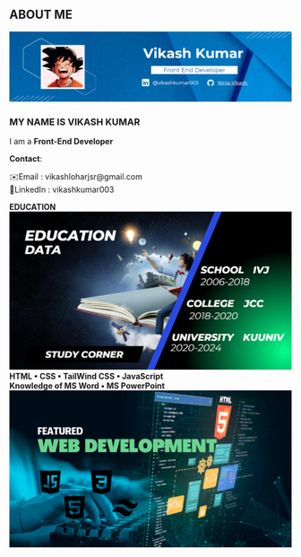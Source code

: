 ## ABOUT ME
![Banner](https://github.com/Ninja-Vikash/Assets/blob/main/Profile/Banner.png)
### MY NAME IS VIKASH KUMAR
<p>I am a <b>Front-End Developer</b></p>

**Contact**:
<p>✉️Email : vikashloharjsr@gmail.com <br>🔗LinkedIn : vikashkumar003</p>

**EDUCATION**
![education](https://github.com/Ninja-Vikash/Assets/blob/main/Profile/Study%20corner.png)
**HTML • CSS • TailWind CSS • JavaScript** <br>
**Knowledge of MS Word • MS PowerPoint** <br>
![Skill](https://github.com/Ninja-Vikash/Assets/blob/main/Profile/Skills.png)
